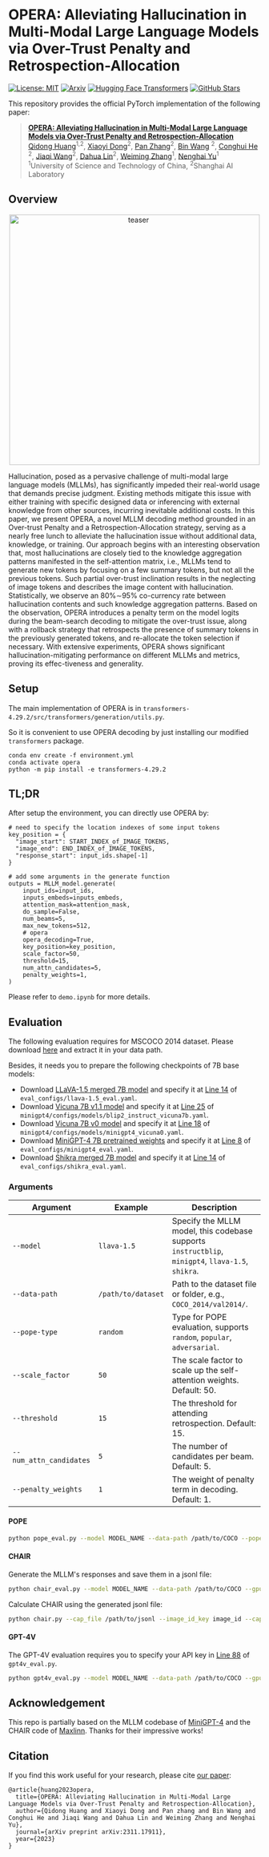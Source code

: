 # OPERA: Alleviating Hallucination in Multi-Modal Large Language Models via Over-Trust Penalty and Retrospection-Allocation

[![License: MIT](https://img.shields.io/badge/License-MIT-g.svg)](https://opensource.org/licenses/MIT)
[![Arxiv](https://img.shields.io/badge/arXiv-2311.17911-B21A1B)](https://arxiv.org/pdf/2311.17911.pdf)
[![Hugging Face Transformers](https://img.shields.io/badge/%F0%9F%A4%97-Transformers-blue)](https://github.com/huggingface/transformers)
[![GitHub Stars](https://img.shields.io/github/stars/shikiw/OPERA?style=social)](https://github.com/shikiw/OPERA/stargazers)


This repository provides the official PyTorch implementation of the following paper: 
> [**OPERA: Alleviating Hallucination in Multi-Modal Large Language Models via Over-Trust Penalty and Retrospection-Allocation**](https://arxiv.org/pdf/2311.17911.pdf) <br>
> [Qidong Huang](https://shikiw.github.io/)<sup>1,2</sup>, 
> [Xiaoyi Dong](https://scholar.google.com/citations?user=FscToE0AAAAJ&hl=en)<sup>2</sup>, 
> [Pan Zhang](https://panzhang0212.github.io/)<sup>2</sup>,
> [Bin Wang](https://wangbindl.github.io/) <sup>2</sup>,
> [Conghui He](https://conghui.github.io/) <sup>2</sup>, 
> [Jiaqi Wang](https://myownskyw7.github.io/)<sup>2</sup>,
> [Dahua Lin](http://dahua.site/)<sup>2</sup>, 
> [Weiming Zhang](http://staff.ustc.edu.cn/~zhangwm/index.html)<sup>1</sup>, 
> [Nenghai Yu](https://scholar.google.com/citations?user=7620QAMAAAAJ&hl=en)<sup>1</sup> <br>
> <sup>1</sup>University of Science and Technology of China, <sup>2</sup>Shanghai AI Laboratory <br>


## Overview

<p align="center"><img src="./teaser.png" alt="teaser" width="500px" /></p>

Hallucination, posed as a pervasive challenge of multi-modal large language models (MLLMs),  has significantly impeded their real-world usage that demands precise judgment. Existing  methods  mitigate  this  issue  with  either training with specific designed data or inferencing with external knowledge from other sources,  incurring inevitable additional costs. In  this  paper,  we  present OPERA,  a novel MLLM decoding method grounded in an Over-trust Penalty and a Retrospection-Allocation strategy, serving as a nearly free lunch to alleviate the hallucination issue without additional data, knowledge, or training.  Our approach begins with an  interesting observation that,  most  hallucinations are closely tied to the knowledge aggregation patterns manifested in the self-attention matrix, i.e.,  MLLMs tend to generate new tokens by focusing on a few summary tokens, but not all the previous tokens.  Such partial over-trust  inclination  results  in  the  neglecting  of  image  tokens and describes  the image content  with  hallucination.   Statistically,  we  observe  an  80%∼95%  co-currency  rate  between hallucination contents and such knowledge aggregation patterns. Based on the observation, OPERA introduces a penalty term on the model logits during the beam-search decoding to mitigate the over-trust issue, along with a rollback strategy that retrospects the presence of summary tokens in the previously generated tokens, and re-allocate the token  selection  if  necessary.   With  extensive  experiments, OPERA shows significant hallucination-mitigating performance on different MLLMs and metrics, proving its effec-tiveness and generality. 

## Setup

The main implementation of OPERA is in `transformers-4.29.2/src/transformers/generation/utils.py`.

So it is convenient to use OPERA decoding by just installing our modified `transformers` package.
```
conda env create -f environment.yml
conda activate opera
python -m pip install -e transformers-4.29.2
```

## TL;DR
After setup the environment, you can directly use OPERA by:
```
# need to specify the location indexes of some input tokens
key_position = {
  "image_start": START_INDEX_of_IMAGE_TOKENS, 
  "image_end": END_INDEX_of_IMAGE_TOKENS, 
  "response_start": input_ids.shape[-1]
}

# add some arguments in the generate function
outputs = MLLM_model.generate(
    input_ids=input_ids,
    inputs_embeds=inputs_embeds,
    attention_mask=attention_mask,
    do_sample=False,
    num_beams=5,
    max_new_tokens=512,
    # opera
    opera_decoding=True,
    key_position=key_position,
    scale_factor=50,
    threshold=15,
    num_attn_candidates=5,
    penalty_weights=1,
)
```
Please refer to `demo.ipynb` for more details.


## Evaluation

The following evaluation requires for MSCOCO 2014 dataset. Please download [here](https://cocodataset.org/#home) and extract it in your data path.

Besides, it needs you to prepare the following checkpoints of 7B base models:

- Download [LLaVA-1.5 merged 7B model](https://huggingface.co/liuhaotian/llava-v1.5-7b) and specify it at [Line 14](https://github.com/shikiw/OPERA/blob/bf18aa9c409f28b31168b0f71ebf8457ae8063d5/eval_configs/llava-1.5_eval.yaml#L14) of `eval_configs/llava-1.5_eval.yaml`.
- Download [Vicuna 7B v1.1 model](https://github.com/lm-sys/FastChat) and specify it at [Line 25](https://github.com/shikiw/OPERA/blob/bf18aa9c409f28b31168b0f71ebf8457ae8063d5/minigpt4/configs/models/blip2_instruct_vicuna7b.yaml#L25) of `minigpt4/configs/models/blip2_instruct_vicuna7b.yaml`.
- Download [Vicuna 7B v0 model](https://huggingface.co/Vision-CAIR/vicuna-7b/tree/main) and specify it at [Line 18](https://github.com/shikiw/OPERA/blob/bf18aa9c409f28b31168b0f71ebf8457ae8063d5/minigpt4/configs/models/minigpt4_vicuna0.yaml#L18) of `minigpt4/configs/models/minigpt4_vicuna0.yaml`.
- Download [MiniGPT-4 7B pretrained weights](https://drive.google.com/file/d/1RY9jV0dyqLX-o38LrumkKRh6Jtaop58R/view?usp=sharing) and specify it at [Line 8](https://github.com/shikiw/OPERA/blob/bf18aa9c409f28b31168b0f71ebf8457ae8063d5/eval_configs/minigpt4_eval.yaml#L8) of `eval_configs/minigpt4_eval.yaml`.
- Download [Shikra merged 7B model](https://github.com/shikras/shikra#checkpoint) and specify it at [Line 14](https://github.com/shikiw/OPERA/blob/bf18aa9c409f28b31168b0f71ebf8457ae8063d5/eval_configs/shikra_eval.yaml#L14) of `eval_configs/shikra_eval.yaml`.

### Arguments

| Argument             | Example             | Description   |
| -------------------- | ------------------- | ------------- |
| `--model`    | `llava-1.5` | Specify the MLLM model, this codebase supports `instructblip`, `minigpt4`, `llava-1.5`, `shikra`. |
| `--data-path`     | `/path/to/dataset` | Path to the dataset file or folder, e.g., `COCO_2014/val2014/`. |
| `--pope-type`     | `random` | Type for POPE evaluation, supports `random`, `popular`, `adversarial`. |
| `--scale_factor`   | `50` | The scale factor to scale up the self-attention weights. Default: 50. |
| `--threshold`      | `15` | The threshold for attending retrospection. Default: 15. |
| `--num_attn_candidates`   | `5` | The number of candidates per beam. Default: 5. |
| `--penalty_weights`| `1` | The weight of penalty term in decoding. Default: 1.  |

#### POPE
```bash
python pope_eval.py --model MODEL_NAME --data-path /path/to/COCO --pope-type random --gpu-id GPU_IDs --beam 5 --scale_factor 50 --threshold 15 --num_attn_candidates 5 --penalty_weights 1
```

#### CHAIR
Generate the MLLM's responses and save them in a jsonl file:
```bash
python chair_eval.py --model MODEL_NAME --data-path /path/to/COCO --gpu-id GPU_IDs --beam 5 --scale_factor 50 --threshold 15 --num_attn_candidates 5 --penalty_weights 1
```
Calculate CHAIR using the generated jsonl file:
```bash
python chair.py --cap_file /path/to/jsonl --image_id_key image_id --caption_key caption --coco_path /path/to/COCO/annotations_trainval2014/annotations/ --save_path /path/to/save/jsonl
```

#### GPT-4V
The GPT-4V evaluation requires you to specify your API key in [Line 88](https://github.com/shikiw/OPERA/blob/559556048224d5c3eae995a21d529156fb150d5f/gpt4v_eval.py#L88) of `gpt4v_eval.py`.
```bash
python gpt4v_eval.py --model MODEL_NAME --data-path /path/to/COCO --gpu-id GPU_IDs --scale_factor 50 --threshold 15 --num_attn_candidates 5 --penalty_weights 1
```




## Acknowledgement
This repo is partially based on the MLLM codebase of [MiniGPT-4](https://github.com/Vision-CAIR/MiniGPT-4) and the CHAIR code of [Maxlinn](https://github.com/Maxlinn/CHAIR-metric-standalone). Thanks for their impressive works!

## Citation
If you find this work useful for your research, please cite [our paper](https://arxiv.org/pdf/2311.17911.pdf):
```
@article{huang2023opera,
  title={OPERA: Alleviating Hallucination in Multi-Modal Large Language Models via Over-Trust Penalty and Retrospection-Allocation},
  author={Qidong Huang and Xiaoyi Dong and Pan zhang and Bin Wang and Conghui He and Jiaqi Wang and Dahua Lin and Weiming Zhang and Nenghai Yu},
  journal={arXiv preprint arXiv:2311.17911},
  year={2023}
}
```


